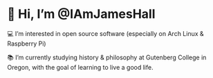 # 👋 Hi, I’m @IAmJamesHall
:computer: I’m interested in open source software (especially on Arch Linux & Raspberry Pi)

:books: I’m currently studying history & philosophy at Gutenberg College in Oregon, with the goal of learning to live a good life.


<!---
IAmJamesHall/IAmJamesHall is a ✨ special ✨ repository because its `README.md` (this file) appears on your GitHub profile.
You can click the Preview link to take a look at your changes.
--->
